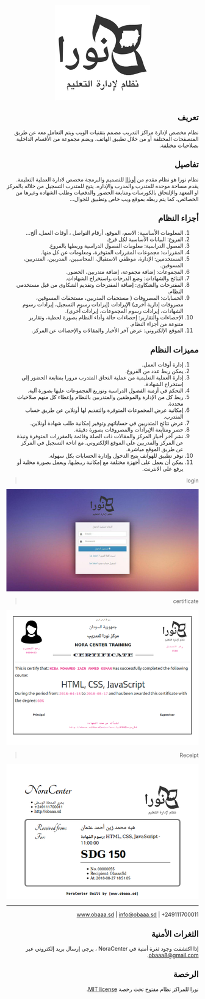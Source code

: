 <div dir=rtl markdown=1> 
<p align="center"><img src="https://raw.githubusercontent.com/obaaa8/NoraCenter/master/public/vendor/crudbooster/1.png"></p>

## تعريف
نظام مخصص ﻹدارة مراكز التدريب مصمم بتقنيات الويب ويتم التعامل معه عن طريق المتصفحات المختلفة أو من خلال تطبيق الهاتف، ويضم مجموعة من الأقسام الداخلية بصلاحيات مختلفة.

## تفاصيل

نظام نورا هو نظام مقدم من [أوبااا](http://obaaa.sd) للتصميم والبرمجة مخصص لادارة العملية التعليمة. يقدم مساحة موحده للمتدرب والمدرب واﻹداره، يتيح للمتدرب التسجيل من خلاله  بالمركز او المعهد واﻹلتحاق بالكورسات ومتابعة الحضور والدفعيات وطلب الشهاده وغيرها من الخصائص، كما يتم ربطه بموقع ويب خاص وتطبيق للجوال...


## أجزاء النظام
1. المعلومات اﻷساسية:
الاسم، الموقع، أرقام التواصل ، أوقات العمل، ألخ...
2. الفروع:
البيانات الأساسية لكل فرع.
3. الفصول الدراسية:
معلومات الفصول الدراسية وربطها بالفروع.
4. المقررات:
مجموعات المقررات المتوفرة، ومعلومات عن كل منها.
5. المستخدمين:
الإدارة، موظفي الاستقبال، المحاسبين، المدربين، المتدربين، المسوقين.
6. المجموعات:
إضافة مجموعة، إضافة متدربين، الحضور.
7. النتائج والشهادات:
وضع الدرجات،واستخراج الشهادات.
8. المقترحات والشكاوى:
إضافة المقترحات وتقديم الشكاوى من قبل مستخدمي النظام.
9. الحسابات:
المصروفات ( مستحقات المدربين، مستحقات المسوقين، مصروفات إدارية أخرى)
الإيرادات (إيرادات رسوم التسجيل، إيرادات رسوم الشهادات، إيرادات رسوم المجموعات، إيرادات أخرى).
10. اﻹحصاءات والتقارير:
إحصاءات حالة وأداء النظام بصورة لحظية، وتقارير متنوعة من أجزاء النظام.
11. الموقع اﻹلكتروني:
عرض آخر اﻷخبار والمقالات واﻹحصاات عن المركز.


## مميزات النظام
   1. إدارة أوقات العمل.
   2. يمكن ربط عدد من الفروع.
   3. إدارة العملية التعليمية من عملية التحاق المتدرب مرورا بمتابعة الحضور إلى إستخراج الشهادة.
   4. التحكم في أزمنة الفصول الدراسية وتوزيع المجموعات عليها بصورة آلية.
   5. ربط كل من الإدارة والموظفين والمتدربين بالنظام وإعطاء كل منهم صلاحيات محددة.
   6. إمكانية عرض المجموعات المتوفرة والتقديم لها أونلاين عن طريق حساب المتدرب.
   7. عرض نتائج المتدربين في حساباتهم وتوفير إمكانية طلب شهادة أونلاين.
   8. حصر ومتابعة الإيرادات والمصروفات بصورة دقيقة.
   9. نشر آخر أخبار المركز والمقالات ذات الصلة وقائمة بالمقررات المتوفرة ونبذة عن المركز والمدربين على الموقع اﻹلكتروني. مع اتاحة التسجيل في المركز عن طريق الموقع مباشرة.
   10.  توفر تطبيق للهواتف يتيح الدخول وإدارة الحسابات بكل سهولة.
   11. يمكن أن يعمل على أجهزة مختلفة مع إمكانية ربـطـها. ويعمل بصورة محلية أو يرفع على الانترنت.


>login
<p align="center"><img src="https://github.com/obaaa8/NoraCenter/blob/master/public/vendor/crudbooster/login.jpg"></p>

>certificate
<p align="center"><img src="https://github.com/obaaa8/NoraCenter/blob/master/public/img/certificate.png"></p>

>Receipt
<p align="center"><img src="https://github.com/obaaa8/NoraCenter/blob/master/public/img/Receipt.png"></p>

________________


www.obaaa.sd | info@obaaa.sd | +249111700011


## الثغرات الأمنية

إذا اكتشفت وجود ثغرة أمنية في NoraCenter ، يرجى إرسال بريد إلكتروني عبر [obaaa8@gmail.com](mailto:obaaa8@gmail.com).

## الرخصة

نورا للمراكز نظام مفتوح تحت رخصة [MIT license](https://opensource.org/licenses/MIT).

</div>